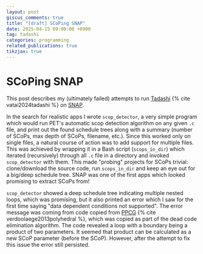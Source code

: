 ```yaml
---
layout: post
giscus_comments: true
title: "[draft] SCoPing SNAP"
date: 2025-04-15 09:00:00 +0900
tag: tadashi
categories: programming
related_publications: true
tikzjax: true
---
```


# SCoPing SNAP

This post describes my (ultimately failed) attempts to run [Tadashi](/projects/tadashi) {% cite vatai2024tadashi %} on [SNAP](https://github.com/lanl/SNAP).

In the search for realistic apps I wrote `scop_detector`, a very simple program which would run PET's automatic scop detection algorithm on any given `.c` file, and print out the found schedule trees along with a summary (number of SCoPs, max depth of SCoPs, filename, etc.).
Since this worked only on single files, a natural course of action was to add support for multiple files.
This was achieved by wrapping it in a Bash script (`scops_in_dir`) which iterated (recursively) through all `.c` file in a directory and invoked `scop_detector` with them.
This made "probing" projects for SCoPs trivial: clone/download the source code, run `scops_in_dir` and keep an eye out for a big/deep schedule tree.
SNAP was one of the first apps which looked promising to extract SCoPs from!

`scop_detector` showed a deep schedule tree indicating multiple nested loops, which was promising, but it also printed an error which I saw for the first time saying "data dependent conditions not supported".
The error message was coming from code copied from [PPCG](https://repo.or.cz/ppcg.git) {% cite verdoolaege2013polyhedral %}, which was copied as part of the dead code elimination algorithm.
The code revealed a loop with a boundary being a product of two parameters.
It seemed that product can be calculated as a new SCoP parameter (before the SCoP).
However, after the attempt to fix this issue the error still persisted.

